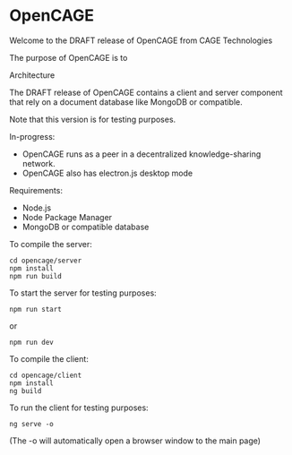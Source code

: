 # OpenCAGE

Welcome to the DRAFT release of OpenCAGE from CAGE Technologies

The purpose of OpenCAGE is to 

Architecture

The DRAFT release of OpenCAGE contains a client and server component that rely on a document database like MongoDB or compatible.

Note that this version is for testing purposes.

In-progress:

- OpenCAGE runs as a peer in a decentralized knowledge-sharing network.
- OpenCAGE also has electron.js desktop mode

Requirements:

- Node.js
- Node Package Manager
- MongoDB or compatible database

To compile the server:

    cd opencage/server
    npm install
    npm run build


To start the server for testing purposes:

    npm run start

or

    npm run dev

To compile the client:

    cd opencage/client
    npm install
    ng build

To run the client for testing purposes:

    ng serve -o

(The -o will automatically open a browser window to the main page)



